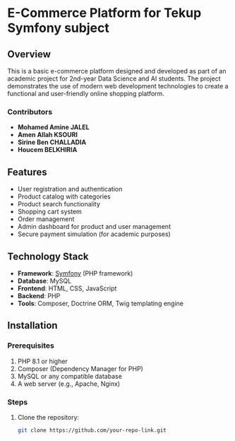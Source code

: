 # E-Commerce Platform for Tekup Symfony subject

## Overview
This is a basic e-commerce platform designed and developed as part of an academic project for 2nd-year Data Science and AI students. The project demonstrates the use of modern web development technologies to create a functional and user-friendly online shopping platform.

### Contributors
- **Mohamed Amine JALEL**  
- **Amen Allah KSOURI**  
- **Sirine Ben CHALLADIA**  
- **Houcem BELKHIRIA** 


## Features
- User registration and authentication
- Product catalog with categories
- Product search functionality
- Shopping cart system
- Order management
- Admin dashboard for product and user management
- Secure payment simulation (for academic purposes)

## Technology Stack
- **Framework**: [Symfony](https://symfony.com/) (PHP framework)
- **Database**: MySQL
- **Frontend**: HTML, CSS, JavaScript
- **Backend**: PHP
- **Tools**: Composer, Doctrine ORM, Twig templating engine


## Installation
### Prerequisites
1. PHP 8.1 or higher
2. Composer (Dependency Manager for PHP)
3. MySQL or any compatible database
4. A web server (e.g., Apache, Nginx)

### Steps
1. Clone the repository:
   ```bash
   git clone https://github.com/your-repo-link.git
